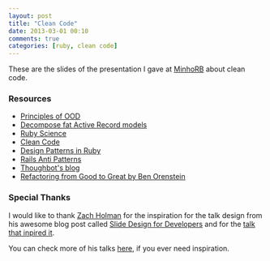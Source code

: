 ```yaml
---
layout: post
title: "Clean Code"
date: 2013-03-01 00:10
comments: true
categories: [ruby, clean code]
---
```


These are the slides of the presentation I gave at [MinhoRB](http://www.facebook.com/events/335214813245111/permalink/335216136578312/?notif_t=like) about clean code.

<script async class="speakerdeck-embed" data-id="109dc5a0643301301b1e12313b100525" data-ratio="1.33333333333333" src="//speakerdeck.com/assets/embed.js"></script>

### Resources

* [Principles of OOD](http://butunclebob.com/ArticleS.UncleBob.PrinciplesOfOod)
* [Decompose fat Active Record models](http://blog.codeclimate.com/blog/2012/10/17/7-ways-to-decompose-fat-activerecord-models/)
* [Ruby Science](https://learn.thoughtbot.com/products/13-ruby-science)
* [Clean Code](http://www.amazon.com/Clean-Code-Handbook-Software-Craftsmanship/dp/0132350882)
* [Design Patterns in Ruby](http://www.amazon.com/Design-Patterns-Ruby-Russ-Olsen/dp/0321490452)
* [Rails Anti Patterns](http://www.amazon.com/Rails-AntiPatterns-Refactoring-Addison-Wesley-Professional/dp/0321604814/ref=sr_1_1?s=books&ie=UTF8&qid=1362097264&sr=1-1&keywords=rails+antipatterns)
* [Thoughbot's blog](http://robots.thoughtbot.com/)
* [Refactoring from Good to Great by Ben Orenstein](http://www.youtube.com/watch?v=L1G--mPscQM)

### Special Thanks
I would like to thank [Zach Holman](http://zachholman.com/) for the inspiration for the talk design from his awesome blog post called [Slide Design for Developers](http://zachholman.com/posts/slide-design-for-developers/) and for the [talk that inpired it](http://zachholman.com/talk/how-github-uses-github-to-build-github/).

You can check more of his talks [here](http://zachholman.com/talks), if you ever need inspiration.

